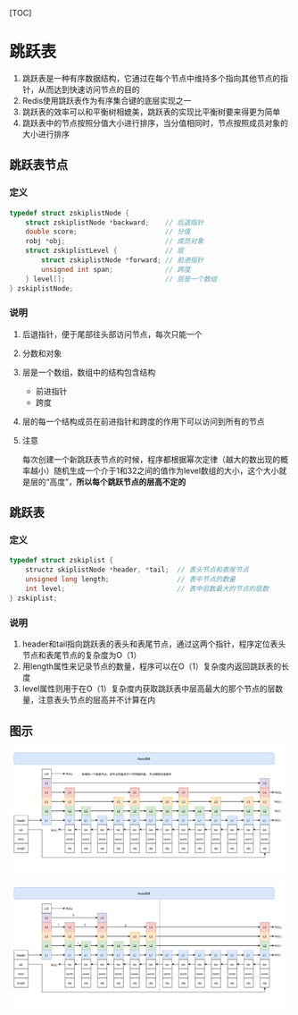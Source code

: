 [TOC]

# 跳跃表

1.  跳跃表是一种有序数据结构，它通过在每个节点中维持多个指向其他节点的指针，从而达到快速访问节点的目的
2.  Redis使用跳跃表作为有序集合键的底层实现之一
3.  跳跃表的效率可以和平衡树相媲美，跳跃表的实现比平衡树要来得更为简单
4.  跳跃表中的节点按照分值大小进行排序，当分值相同时，节点按照成员对象的大小进行排序

## 跳跃表节点

### 定义

~~~c
typedef struct zskiplistNode {
    struct zskiplistNode *backward;    // 后退指针
    double score;  				       // 分值
    robj *obj;  					   // 成员对象
    struct zskiplistLevel {   		   // 层
        struct zskiplistNode *forward; // 前进指针
        unsigned int span;   		   // 跨度
    } level[];						   // 层是一个数组
} zskiplistNode;
~~~

### 说明

1.  后退指针，便于尾部往头部访问节点，每次只能一个

2.  分数和对象

3.  层是一个数组，数组中的结构包含结构

    *   前进指针
    *   跨度

4.  层的每一个结构成员在前进指针和跨度的作用下可以访问到所有的节点

5.  注意

    每次创建一个新跳跃表节点的时候，程序都根据幂次定律（越大的数出现的概率越小）随机生成一个介于1和32之间的值作为level数组的大小，这个大小就是层的“高度”，**所以每个跳跃节点的层高不定的**

## 跳跃表

### 定义

~~~c
typedef struct zskiplist {
    structz skiplistNode *header, *tail;  // 表头节点和表尾节点
    unsigned long length;   			  // 表中节点的数量
    int level;    						  // 表中层数最大的节点的层数
} zskiplist;
~~~

### 说明

1.  header和tail指向跳跃表的表头和表尾节点，通过这两个指针，程序定位表头节点和表尾节点的复杂度为O（1）
2.  用length属性来记录节点的数量，程序可以在O（1）复杂度内返回跳跃表的长度
3.  level属性则用于在O（1）复杂度内获取跳跃表中层高最大的那个节点的层数量，注意表头节点的层高并不计算在内

## 图示

![Redis跳表](images/Redis跳表.svg)

![Redis真实跳跃表](images/Redis真实跳跃表.svg)